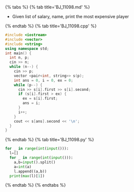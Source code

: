 {% tabs %}
{% tab title='BJ_11098.md' %}

* Given list of salary, name, print the most expensive player

{% endtab %}
{% tab title='BJ_11098.cpp' %}

```cpp
#include <iostream>
#include <vector>
#include <string>
using namespace std;
int main() {
  int n, p;
  cin >> n;
  while (n--) {
    cin >> p;
    vector <pair<int, string>> s(p);
    int ans = 0, i = 0, ex = 0;
    while (p--) {
      cin >> s[i].first >> s[i].second;
      if (s[i].first > ex) {
        ex = s[i].first;
        ans = i;
      }
      i++;
    }
    cout << s[ans].second << '\n';
  }
}
```

{% endtab %}
{% tab title='BJ_11098.py' %}

```py
for _ in range(int(input())):
  l=[]
  for _ in range(int(input())):
    a,b=input().split()
    a=int(a)
    l.append((a,b))
  print(max(l)[1])
```

{% endtab %}
{% endtabs %}